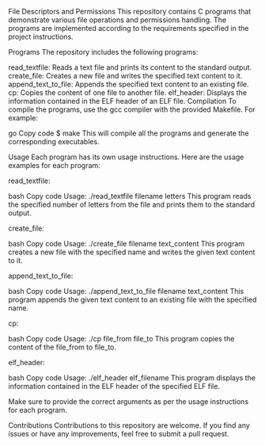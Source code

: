 File Descriptors and Permissions
This repository contains C programs that demonstrate various file operations and permissions handling. The programs are implemented according to the requirements specified in the project instructions.

Programs
The repository includes the following programs:

read_textfile: Reads a text file and prints its content to the standard output.
create_file: Creates a new file and writes the specified text content to it.
append_text_to_file: Appends the specified text content to an existing file.
cp: Copies the content of one file to another file.
elf_header: Displays the information contained in the ELF header of an ELF file.
Compilation
To compile the programs, use the gcc compiler with the provided Makefile. For example:

go
Copy code
$ make
This will compile all the programs and generate the corresponding executables.

Usage
Each program has its own usage instructions. Here are the usage examples for each program:

read_textfile:

bash
Copy code
Usage: ./read_textfile filename letters
This program reads the specified number of letters from the file and prints them to the standard output.

create_file:

bash
Copy code
Usage: ./create_file filename text_content
This program creates a new file with the specified name and writes the given text content to it.

append_text_to_file:

bash
Copy code
Usage: ./append_text_to_file filename text_content
This program appends the given text content to an existing file with the specified name.

cp:

bash
Copy code
Usage: ./cp file_from file_to
This program copies the content of the file_from to file_to.

elf_header:

bash
Copy code
Usage: ./elf_header elf_filename
This program displays the information contained in the ELF header of the specified ELF file.

Make sure to provide the correct arguments as per the usage instructions for each program.

Contributions
Contributions to this repository are welcome. If you find any issues or have any improvements, feel free to submit a pull request.